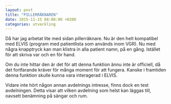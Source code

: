 ```yaml
---
layout: post
title: "PILLERRÄKNAREN"
date: 2015-11-15 08:00:00 +0200
categories: utveckling
---
```

Då har jag arbetat lite med sidan pillerräknare. Nu är den helt kompatibel med ELVIS (program med patientlista som används inom VGR). Nu med några knapptryck kan man klistra in alla patient namn, på en gång. Istället för att skriva var och en för hand.

Om du inte hittar den är det för att denna funktion ännu inte är officiell, då det fortfarande kräver för många moment för att fungera. Kanske i framtiden denna funktion skulle kunna vara interagerad i ELVIS.

Vidare inte hört någon annan avdelnings intresse, finns dock en test avdelningen. Detta visar att vilken avdelning som helst kan läggas till, oavsett benämning på sängar och rum.